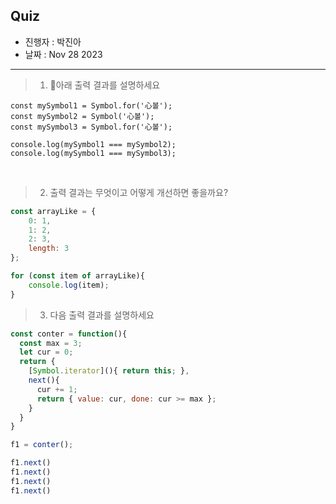 ## Quiz

- 진행자 : 박진아
- 날짜 : Nov 28 2023 <!-- e.g. Aug 4 2023 -->

---

<!--
1. 질문은 이해하기 쉽고 명확하게 적는다.
2. 문제는 아래의 예시를 참고해 작성한다.
3. 문제의 정답은 주석으로 표기한다.
-->

> 1. 아래 출력 결과를 설명하세요

```
const mySymbol1 = Symbol.for('心볼');
const mySymbol2 = Symbol('心볼');
const mySymbol3 = Symbol.for('心볼');

console.log(mySymbol1 === mySymbol2);
console.log(mySymbol1 === mySymbol3);
```

<!--
false
true

Symbol 함수를 호출해 생성한 심벌 값은 전역 심벌 레지스토리에 등록되어 관리되지 않아
console.log(mySymbol1 === mySymbol2)는 false가 된다.

Symbol.for는 인수로 전달받은 문자열을 키로 사용해 전역 심벌 레지스토리에서 해당 키와 일치하는 심벌 값을 검색한다.
검색 성공시 검색된 심벌 값을 반환하므로 mySymbol1 === mySymbol3는 true를 반환한다.
-->

</br>

> 2. 출력 결과는 무엇이고 어떻게 개선하면 좋을까요?
```jsx
const arrayLike = {
	0: 1,
	1: 2,
	2: 3,
	length: 3
};

for (const item of arrayLike){
	console.log(item);
}
```

<!--
유사배열 객체는 이터러블 객체가 아니므로 for...of로 순회할 수 없어 TypeError: arrayLike is not iterable 가 발생한다.
Array.from()을 사용해 배열로 만들어 이터러블 객체로 만들면 된다.
-->

> 3. 다음 출력 결과를 설명하세요
```jsx
const conter = function(){
  const max = 3;
  let cur = 0;
  return {
    [Symbol.iterator](){ return this; },
    next(){
      cur += 1;
      return { value: cur, done: cur >= max };
    }
  }
}

f1 = conter();

f1.next()
f1.next()
f1.next()
f1.next()
```

<!--
{ value: 1, done: false }
{ value: 2, done: false }
{ value: 3, done: true }
{ value: 4, done: true }

next는 한단계씩 순회하므로 value는 계속 증감한다.
done은 cur >= max를 만족하는 때에 true가 된다.
-->
